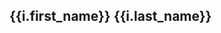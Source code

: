 <div v-for="i in items">
    <h2>{{i.first_name}} {{i.last_name}}</h2>
    <img :src="i.avatar"/>
</div>

<script>
const axios = require('axios')
export default {
  data () {
      return {
          items: []
      }
  },
  async beforeMount() {
    this.$data.items = await axios.get('https://reqres.in/api/users')
  }
}
</script>